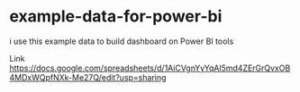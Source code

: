 # example-data-for-power-bi

i use this example data to build dashboard on Power BI tools

Link
https://docs.google.com/spreadsheets/d/1AiCVgnYyYqAl5md4ZErGrQvxOB4MDxWQpfNXk-Me27Q/edit?usp=sharing
